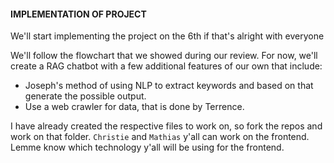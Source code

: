 #### IMPLEMENTATION OF PROJECT 
We'll start implementing the project on the 6th if that's alright with everyone

We'll follow the flowchart that we showed during our review.
For now, we'll create a RAG chatbot with a few additional features of our own that include:
- Joseph's method of using NLP to extract keywords and based on that generate the possible output.
- Use a web crawler for data, that is done by Terrence.

I have already created the respective files to work on, so fork the repos and work on that folder.
`Christie` and `Mathias` y'all can work on the frontend. Lemme know which technology y'all will be using for the frontend.
